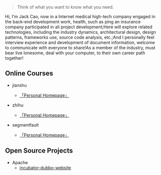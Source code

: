 
> Think of what you want to know what you need.

Hi, I'm Jack Cao, now in a Internet medical high-tech company engaged in the back-end development work, health, such as ping an insurance company participated in ali project development;Here will explore related technologies, including the industry dynamics, architectural design, design patterns, frameworks use, source code analysis, etc.;And I personally feel interview experience and development of document information, welcome to communicate with everyone to share!As a member of the industry, must bear live lonesome, deal with your computer, to their own career path together!



## Online Courses

- jianshu
    - [「Personal Homepage」](https://www.jianshu.com/u/faa01fa59ea3)

- zhihu
    - [「Personal Homepage」](https://www.zhihu.com/people/wang-le-6-62/activities)

- segmentfault
    - [「Personal Homepage」](https://segmentfault.com/u/xiaomage_5c10d17d26987)


## Open Source Projects

- Apache
  - [incubator-dubbo-website](https://github.com/apache/incubator-dubbo-website)
